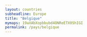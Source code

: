```yaml
---
layout: countries
subheadline: Europe
title: "Belgique"
mymaps: 19aXAbXopbbubd4ONReETX05hIGI
permalink: /pays/belgique
---
```

